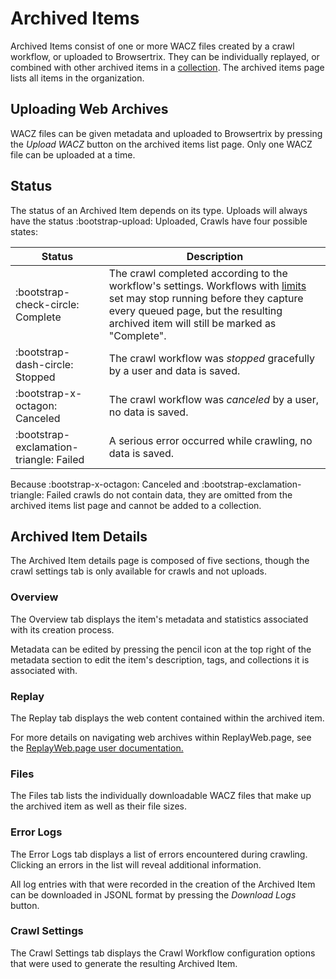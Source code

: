 # Archived Items

Archived Items consist of one or more WACZ files created by a crawl workflow, or uploaded to Browsertrix. They can be individually replayed, or combined with other archived items in a [collection](collections.md). The archived items page lists all items in the organization.

## Uploading Web Archives

WACZ files can be given metadata and uploaded to Browsertrix by pressing the _Upload WACZ_ button on the archived items list page. Only one WACZ file can be uploaded at a time.

## Status

The status of an Archived Item depends on its type. Uploads will always have the status <span class="status-success">:bootstrap-upload: Uploaded</span>, Crawls have four possible states:

| Status | Description |
| ---- | ---- |
| <span class="status-success">:bootstrap-check-circle: Complete</span>     | The crawl completed according to the workflow's settings. Workflows with [limits](../workflow-setup/#limits) set may stop running before they capture every queued page, but the resulting archived item will still be marked as "Complete". |
| <span class="status-warning">:bootstrap-dash-circle: Stopped</span>       | The crawl workflow was _stopped_ gracefully by a user and data is saved. |
| <span class="status-danger">:bootstrap-x-octagon: Canceled</span>        | The crawl workflow was _canceled_ by a user, no data is saved. |
| <span class="status-danger">:bootstrap-exclamation-triangle: Failed</span> | A serious error occurred while crawling, no data is saved.|

Because <span class="status-danger">:bootstrap-x-octagon: Canceled</span> and <span class="status-danger">:bootstrap-exclamation-triangle: Failed</span> crawls do not contain data, they are omitted from the archived items list page and cannot be added to a collection.

## Archived Item Details

The Archived Item details page is composed of five sections, though the crawl settings tab is only available for crawls and not uploads.

### Overview

The Overview tab displays the item's metadata and statistics associated with its creation process.

Metadata can be edited by pressing the pencil icon at the top right of the metadata section to edit the item's description, tags, and collections it is associated with.

### Replay

The Replay tab displays the web content contained within the archived item.

For more details on navigating web archives within ReplayWeb.page, see the [ReplayWeb.page user documentation.](https://replayweb.page/docs/exploring)

### Files

The Files tab lists the individually downloadable WACZ files that make up the archived item as well as their file sizes.

### Error Logs

The Error Logs tab displays a list of errors encountered during crawling. Clicking an errors in the list will reveal additional information.

All log entries with that were recorded in the creation of the Archived Item can be downloaded in JSONL format by pressing the _Download Logs_ button.

### Crawl Settings

The Crawl Settings tab displays the Crawl Workflow configuration options that were used to generate the resulting Archived Item.
